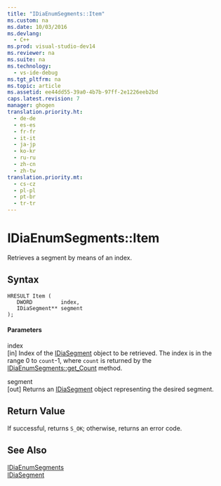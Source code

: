 ```yaml
---
title: "IDiaEnumSegments::Item"
ms.custom: na
ms.date: 10/03/2016
ms.devlang: 
  - C++
ms.prod: visual-studio-dev14
ms.reviewer: na
ms.suite: na
ms.technology: 
  - vs-ide-debug
ms.tgt_pltfrm: na
ms.topic: article
ms.assetid: ee44dd55-39a0-4b7b-97ff-2e1226eeb2bd
caps.latest.revision: 7
manager: ghogen
translation.priority.ht: 
  - de-de
  - es-es
  - fr-fr
  - it-it
  - ja-jp
  - ko-kr
  - ru-ru
  - zh-cn
  - zh-tw
translation.priority.mt: 
  - cs-cz
  - pl-pl
  - pt-br
  - tr-tr
---
```

# IDiaEnumSegments::Item
Retrieves a segment by means of an index.  
  
## Syntax  
  
```cpp#  
HRESULT Item (   
   DWORD         index,  
   IDiaSegment** segment  
);  
```  
  
#### Parameters  
 index  
 [in] Index of the [IDiaSegment](../VS_debugger/IDiaSegment.md) object to be retrieved. The index is in the range 0 to `count`-1, where `count` is returned by the [IDiaEnumSegments::get_Count](../VS_debugger/IDiaEnumSegments--get_Count.md) method.  
  
 segment  
 [out] Returns an [IDiaSegment](../VS_debugger/IDiaSegment.md) object representing the desired segment.  
  
## Return Value  
 If successful, returns `S_OK`; otherwise, returns an error code.  
  
## See Also  
 [IDiaEnumSegments](../VS_debugger/IDiaEnumSegments.md)   
 [IDiaSegment](../VS_debugger/IDiaSegment.md)